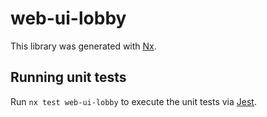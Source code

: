 # web-ui-lobby

This library was generated with [Nx](https://nx.dev).

## Running unit tests

Run `nx test web-ui-lobby` to execute the unit tests via [Jest](https://jestjs.io).
